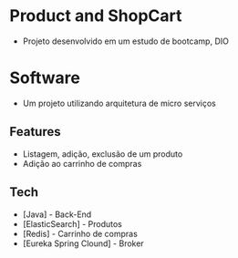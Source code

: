#  Product and ShopCart
- Projeto desenvolvido em um estudo de bootcamp, DIO
# Software
- Um projeto utilizando arquitetura de micro serviços

## Features

- Listagem, adição, exclusão de um produto
- Adição ao carrinho de compras



## Tech

- [Java] -  Back-End
- [ElasticSearch] - Produtos
- [Redis] - Carrinho de compras
- [Eureka Spring Clound] - Broker

